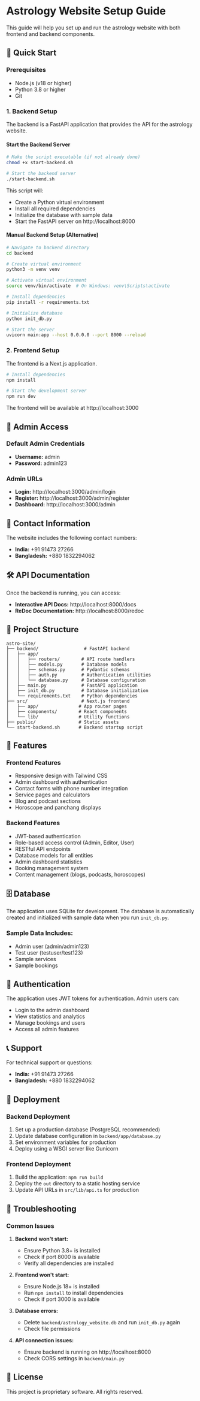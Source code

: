 # Astrology Website Setup Guide

This guide will help you set up and run the astrology website with both frontend and backend components.

## 🚀 Quick Start

### Prerequisites
- Node.js (v18 or higher)
- Python 3.8 or higher
- Git

### 1. Backend Setup

The backend is a FastAPI application that provides the API for the astrology website.

#### Start the Backend Server

```bash
# Make the script executable (if not already done)
chmod +x start-backend.sh

# Start the backend server
./start-backend.sh
```

This script will:
- Create a Python virtual environment
- Install all required dependencies
- Initialize the database with sample data
- Start the FastAPI server on http://localhost:8000

#### Manual Backend Setup (Alternative)

```bash
# Navigate to backend directory
cd backend

# Create virtual environment
python3 -m venv venv

# Activate virtual environment
source venv/bin/activate  # On Windows: venv\Scripts\activate

# Install dependencies
pip install -r requirements.txt

# Initialize database
python init_db.py

# Start the server
uvicorn main:app --host 0.0.0.0 --port 8000 --reload
```

### 2. Frontend Setup

The frontend is a Next.js application.

```bash
# Install dependencies
npm install

# Start the development server
npm run dev
```

The frontend will be available at http://localhost:3000

## 🔑 Admin Access

### Default Admin Credentials
- **Username:** admin
- **Password:** admin123

### Admin URLs
- **Login:** http://localhost:3000/admin/login
- **Register:** http://localhost:3000/admin/register
- **Dashboard:** http://localhost:3000/admin

## 📱 Contact Information

The website includes the following contact numbers:
- **India:** +91 91473 27266
- **Bangladesh:** +880 1832294062

## 🛠️ API Documentation

Once the backend is running, you can access:
- **Interactive API Docs:** http://localhost:8000/docs
- **ReDoc Documentation:** http://localhost:8000/redoc

## 📁 Project Structure

```
astro-site/
├── backend/                 # FastAPI backend
│   ├── app/
│   │   ├── routers/        # API route handlers
│   │   ├── models.py       # Database models
│   │   ├── schemas.py      # Pydantic schemas
│   │   ├── auth.py         # Authentication utilities
│   │   └── database.py     # Database configuration
│   ├── main.py             # FastAPI application
│   ├── init_db.py          # Database initialization
│   └── requirements.txt    # Python dependencies
├── src/                    # Next.js frontend
│   ├── app/               # App router pages
│   ├── components/        # React components
│   └── lib/               # Utility functions
├── public/                # Static assets
└── start-backend.sh       # Backend startup script
```

## 🔧 Features

### Frontend Features
- Responsive design with Tailwind CSS
- Admin dashboard with authentication
- Contact forms with phone number integration
- Service pages and calculators
- Blog and podcast sections
- Horoscope and panchang displays

### Backend Features
- JWT-based authentication
- Role-based access control (Admin, Editor, User)
- RESTful API endpoints
- Database models for all entities
- Admin dashboard statistics
- Booking management system
- Content management (blogs, podcasts, horoscopes)

## 🗄️ Database

The application uses SQLite for development. The database is automatically created and initialized with sample data when you run `init_db.py`.

### Sample Data Includes:
- Admin user (admin/admin123)
- Test user (testuser/test123)
- Sample services
- Sample bookings

## 🔐 Authentication

The application uses JWT tokens for authentication. Admin users can:
- Login to the admin dashboard
- View statistics and analytics
- Manage bookings and users
- Access all admin features

## 📞 Support

For technical support or questions:
- **India:** +91 91473 27266
- **Bangladesh:** +880 1832294062

## 🚀 Deployment

### Backend Deployment
1. Set up a production database (PostgreSQL recommended)
2. Update database configuration in `backend/app/database.py`
3. Set environment variables for production
4. Deploy using a WSGI server like Gunicorn

### Frontend Deployment
1. Build the application: `npm run build`
2. Deploy the `out` directory to a static hosting service
3. Update API URLs in `src/lib/api.ts` for production

## 🐛 Troubleshooting

### Common Issues

1. **Backend won't start:**
   - Ensure Python 3.8+ is installed
   - Check if port 8000 is available
   - Verify all dependencies are installed

2. **Frontend won't start:**
   - Ensure Node.js 18+ is installed
   - Run `npm install` to install dependencies
   - Check if port 3000 is available

3. **Database errors:**
   - Delete `backend/astrology_website.db` and run `init_db.py` again
   - Check file permissions

4. **API connection issues:**
   - Ensure backend is running on http://localhost:8000
   - Check CORS settings in `backend/main.py`

## 📝 License

This project is proprietary software. All rights reserved.

